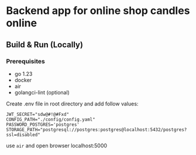 # Backend app for online shop candles online

## Build & Run (Locally)
### Prerequisites
- go 1.23
- docker
- air
- golangci-lint (optional)

Create .env file in root directory and add follow values:

```dotenv
JWT_SECRET="sdw@#!@#Fxd"
CONFIG_PATH="./config/config.yaml"
PASSWORD_POSTGRES='postgres'
STORAGE_PATH="postgresql://postgres:postgres@localhost:5432/postgres?ssl=disabled"
```

use `air` and open browser localhost:5000


